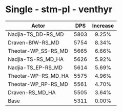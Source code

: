 # Single - stm-pl - venthyr
| Actor | DPS | Increase |
|---|:---:|:---:|
|Nadjia-TS_DD-RS_MD|5803|9.25%|
|Draven-BfW-RS_MD|5754|8.34%|
|Theotar-WP_SS-RS_MD|5665|6.66%|
|Nadjia-TS-RS_MD_HA|5626|5.92%|
|Nadjia-TS_EP-RS_MD|5614|5.69%|
|Theotar-WP-RS_MD_HA|5575|4.96%|
|Theotar-WP_RP-RS_MD|5561|4.70%|
|Draven-RS_MD_HA|5505|3.64%|
|Base|5311|0.00%|
